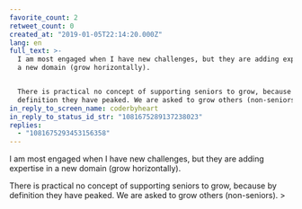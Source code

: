 ```yaml
---
favorite_count: 2
retweet_count: 0
created_at: "2019-01-05T22:14:20.000Z"
lang: en
full_text: >-
  I am most engaged when I have new challenges, but they are adding expertise in
  a new domain (grow horizontally).


  There is practical no concept of supporting seniors to grow, because by
  definition they have peaked. We are asked to grow others (non-seniors). &gt;
in_reply_to_screen_name: coderbyheart
in_reply_to_status_id_str: "1081675289137238023"
replies:
  - "1081675293453156358"
---
```


I am most engaged when I have new challenges, but they are adding expertise in a
new domain (grow horizontally).

There is practical no concept of supporting seniors to grow, because by
definition they have peaked. We are asked to grow others (non-seniors). &gt;
